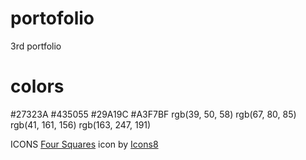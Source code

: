 # portofolio
3rd portfolio

# colors
#27323A
#435055
#29A19C
#A3F7BF
rgb(39, 50, 58)
rgb(67, 80, 85)
rgb(41, 161, 156)
rgb(163, 247, 191)

ICONS
<a target="_blank" href="https://icons8.com/icon/gGUs3TPWpvgb/four-squares">Four Squares</a> icon by <a target="_blank" href="https://icons8.com">Icons8</a>